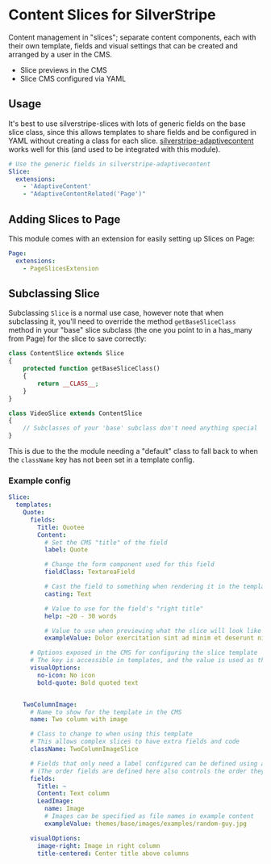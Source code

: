 # Content Slices for SilverStripe

Content management in "slices"; separate content components, each with their own template, fields and visual settings that can be created and arranged by a user in the CMS.

* Slice previews in the CMS
* Slice CMS configured via YAML

## Usage

It's best to use silverstripe-slices with lots of generic fields on the base slice class, since this allows templates to share fields and be configured in YAML without creating a class for each slice. [silverstripe-adaptivecontent](https://github.com/heyday/silverstripe-adaptivecontent) works well for this (and used to be integrated with this module).

```yaml
# Use the generic fields in silverstripe-adaptivecontent
Slice:
  extensions:
    - 'AdaptiveContent'
    - "AdaptiveContentRelated('Page')"
```

## Adding Slices to Page

This module comes with an extension for easily setting up Slices on Page:

```yaml
Page:
  extensions:
    - PageSlicesExtension
```

## Subclassing Slice

Subclassing `Slice` is a normal use case, however note that when subclassing it, you'll need to override the method `getBaseSliceClass` method in your "base" slice subclass (the one you point to in a has_many from Page) for the slice to save correctly:

```php
class ContentSlice extends Slice
{
    protected function getBaseSliceClass()
    {
        return __CLASS__;
    }
}

class VideoSlice extends ContentSlice
{
    // Subclasses of your 'base' subclass don't need anything special
}
```

This is due to the the module needing a "default" class to fall back to when the `className` key has not been set in a template config.

### Example config

```yaml
Slice:
  templates:
    Quote:
      fields:
        Title: Quotee
        Content:
          # Set the CMS "title" of the field
          label: Quote

          # Change the form component used for this field
          fieldClass: TextareaField

          # Cast the field to something when rendering it in the template
          casting: Text

          # Value to use for the field's "right title"
          help: ~20 - 30 words

          # Value to use when previewing what the slice will look like
          exampleValue: Dolor exercitation sint ad minim et deserunt nisi aliquip cillum laboris ipsum esse nulla commodo cupidatat ipsum proident exercitation veniam

      # Options exposed in the CMS for configuring the slice template
      # The key is accessible in templates, and the value is used as the CMS title
      visualOptions:
        no-icon: No icon
        bold-quote: Bold quoted text


    TwoColumnImage:
      # Name to show for the template in the CMS
      name: Two column with image

      # Class to change to when using this template
      # This allows complex slices to have extra fields and code
      className: TwoColumnImageSlice

      # Fields that only need a label configured can be defined using a shortcut:
      # (The order fields are defined here also controls the order they show in the CMS)
      fields:
        Title: ~
        Content: Text column
        LeadImage:
          name: Image
          # Images can be specified as file names in example content
          exampleValue: themes/base/images/examples/random-guy.jpg

      visualOptions:
        image-right: Image in right column
        title-centered: Center title above columns
```